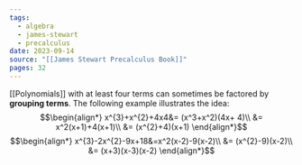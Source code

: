 ```yaml
---
tags:
  - algebra
  - james-stewart
  - precalculus
date: 2023-09-14
source: "[[James Stewart Precalculus Book]]"
pages: 32
---
```

[[Polynomials]] with at least four terms can sometimes be factored by **grouping terms**. The following example illustrates the idea:
$$\begin{align*}
x^{3}+x^{2}+4x4&= (x^3+x^2)(4x+ 4)\\
&= x^2(x+1)+4(x+1)\\
&= (x^{2}+4)(x+1)
\end{align*}$$
$$\begin{align*}
x^{3}-2x^{2}-9x+18&=x^2(x-2)-9(x-2)\\
&= (x^{2}-9)(x-2)\\
&= (x+3)(x-3)(x-2)
\end{align*}$$

